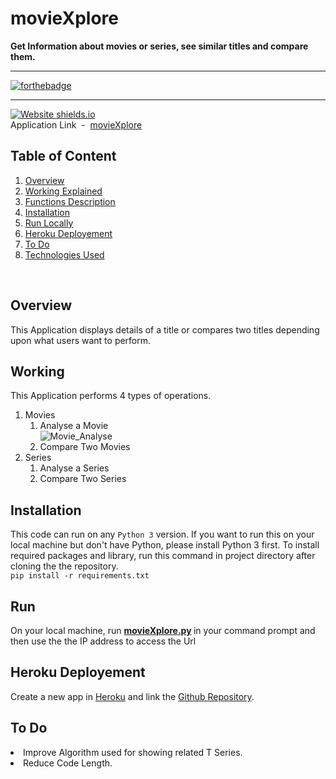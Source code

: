 # movieXplore
<b>Get Information about movies or series, see similar titles and compare them.</b>

---
[![forthebadge](https://forthebadge.com/images/badges/made-with-crayons.svg)](https://www.linkedin.com/in/305kishan/)
<br>

---
[![Website shields.io](https://img.shields.io/website-up-down-green-red/http/shields.io.svg)](https://moviexplore.herokuapp.com/)<br>
Application Link &nbsp;-&nbsp; [movieXplore](https://moviexplore.herokuapp.com/)


## Table of Content
<div style="margin-top: 10px">
    <ol>
        <li><a href="#overview">Overview</a></li>
        <li><a href="#Working">Working Explained</a></li>
        <li><a href="#Functions Dependency">Functions Description</a></li>
        <li><a href="#installation">Installation</a></li>
        <li><a href="#Run">Run Locally</a></li>
        <li><a href="#heroku deployement">Heroku Deployement</a></li>
        <li><a href="#todo">To Do</a></li>
        <li><a href="#technologies">Technologies Used</a></li>
    </ol>
</div>
<br>


## Overview
This Application displays details of a title or compares two titles depending upon what users want to perform.


## Working
This Application performs 4 types of operations.
1. Movies
    1. Analyse a Movie
       <br> ![Movie_Analyse](https://i.ibb.co/HTxLcc0/image.png)
    3. Compare Two Movies
2. Series
    1. Analyse a Series
    2. Compare Two Series


## Installation 
This code can run on any ```Python 3``` version. If you want to run this on your local machine but don't have Python, please install Python 3 first. To install required packages and library, run this command in project directory after cloning the the repository.<br>
```pip install -r requirements.txt```


## Run 
On your local machine, run <b> [movieXplore.py](https://github.com/305kishan/movieXplore/blob/main/movieXplore.py) </b> in your command prompt and then use the the IP address to access the Url


## Heroku Deployement
Create a new app in [Heroku](https://www.heroku.com/) and link the [Github Repository](https://github.com/305kishan/movieXplore). </div>


## To Do
<li>Improve Algorithm used for showing related T Series. </li>
<li>Reduce Code Length. </li> </div>
